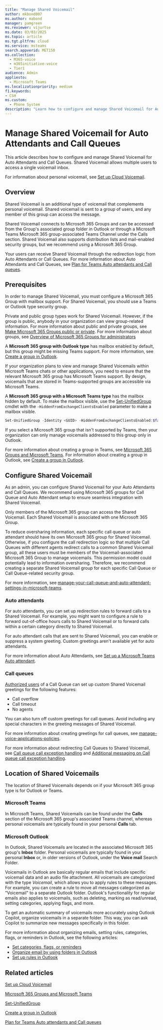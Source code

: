 ```yaml
---
title: "Manage Shared Voicemail"
author: mkbond007
ms.author: mabond
manager: pamgreen
ms.reviewer: vijurtse
ms.date: 03/03/2025
ms.topic: article
ms.tgt.pltfrm: cloud
ms.service: msteams
search.appverid: MET150
ms.collection:
  - M365-voice
  - m365initiative-voice
  - Tier1
audience: Admin
appliesto:
  - Microsoft Teams
ms.localizationpriority: medium
f1.keywords:
- CSH
ms.custom:
  - Phone System
description: "Learn how to configure and manage Shared Voicemail for Auto Attendants and Call Queues."
---
```


# Manage Shared Voicemail for Auto Attendants and Call Queues

This article describes how to configure and manage Shared Voicemail for Auto Attendants and Call Queues. Shared Voicemail allows multiple users to access a single voicemail inbox.

For information about personal voicemail, see [Set up Cloud Voicemail](set-up-phone-system-voicemail.md).

## Overview

Shared Voicemail is an additional type of voicemail that complements personal voicemail. Shared voicemail is sent to a group of users, and any member of this group can access the message.

Shared Voicemail connects to Microsoft 365 Groups and can be accessed from the Group's associated group folder in Outlook or through a Microsoft Teams Microsoft 365 group-associated Teams Channel under the Calls section. Shared Voicemail also supports distribution lists and mail-enabled security groups, but we recommend using a Microsoft 365 Group.

Your users can receive Shared Voicemail through the redirection logic from Auto Attendants or Call Queues. For more information about Auto Attendants and Call Queues, see [Plan for Teams Auto attendants and Call queues](plan-auto-attendant-call-queue.md).

## Prerequisites

In order to manage Shared Voicemail, you must configure a Microsoft 365 Group with mailbox support. For Shared Voicemail, you should use a Teams or Outlook type security group.

Private and public group types work for Shared Voicemail. However, if the group is public, anybody in your organization can view group-related information. For more information about public and private groups, see [Make Microsoft 365 Groups public or private](https://support.microsoft.com/office/c0a991b3-9c56-48b8-bf0f-05530f836b1b). For more information about groups, see [Overview of Microsoft 365 Groups for administrators](/microsoft-365/admin/create-groups/office-365-groups)

A **Microsoft 365 group with Outlook type** has mailbox enabled by default, but this group might be missing Teams support. For more information, see [Create a group in Outlook](https://support.microsoft.com/office/04d0c9cf-6864-423c-a380-4fa858f27102).

If your organization plans to view and manage Shared Voicemails within Microsoft Teams chats or other applications, you need to ensure that the relevant Microsoft 365 group has Microsoft Teams support. By design, voicemails that are stored in Teams-supported groups are accessible via Microsoft Teams.

A **Microsoft 365 group with a Microsoft Teams type** has the mailbox hidden by default. To make the mailbox visible, use the [Set-UnifiedGroup](/powershell/module/exchange/set-unifiedgroup) cmdlet with the `-HiddenFromExchangeClientsEnabled` parameter to make a mailbox visible.

  ```powershell
  Set-UnifiedGroup -Identity <GUID> -HiddenFromExchangeClientsEnabled:$false
  ```

If you select a Microsoft 365 group that isn't supported by Teams, then your organization can only manage voicemails addressed to this group only in Outlook.

For more information about creating a group in Teams, see [Microsoft 365 Groups and Microsoft Teams](/microsoftteams/office-365-groups). For information about creating a group in Outlook, see [Create a group in Outlook](https://support.microsoft.com/office/04d0c9cf-6864-423c-a380-4fa858f27102).

## Configure Shared Voicemail

As an admin, you can configure Shared Voicemail for your Auto Attendants and Call Queues. We recommend using Microsoft 365 groups for Call Queue and Auto Attendant setup to ensure seamless integration with Shared Voicemail.

Only members of the Microsoft 365 group can access the Shared Voicemail. Each Shared Voicemail is associated with one Microsoft 365 Group.

To reduce oversharing information, each specific call queue or auto attendant should have its own Microsoft 365 group for Shared Voicemail. Otherwise, if you configure the call redirection logic so that multiple Call Queues with different agents redirect calls to a common Shared Voicemail group, all these users must be members of the Voicemail-associated Microsoft 365 Group to manage voicemails. This permission model could potentially lead to information oversharing. Therefore, we recommend creating a separate Shared Voicemail group for each specific Call Queue or Call Queue-related security group.

For more information, see [manage-your-call-queue-and-auto-attendant-settings-in-microsoft-teams](https://support.microsoft.com/office/52c741c6-8577-4faf-aa5a-c7853e0ab8f8).

### Auto attendants

For auto attendants, you can set up redirection rules to forward calls to a Shared Voicemail. For example, you might want to configure a rule to forward out-of-office hours calls to Shared Voicemail or to forward calls within a certain category directly to Shared Voicemail.

For auto attendant calls that are sent to Shared Voicemail, you can enable or suppress a system greeting. Custom greetings aren't available yet for auto attendants.

For more information about Auto Attendants, see [Set up a Microsoft Teams Auto attendant](create-a-phone-system-auto-attendant.md).

### Call queues

[Authorized users](create-a-phone-system-call-queue.md?tabs=authorized-users#tabpanel_1_authorized-users) of a Call Queue can set up custom Shared Voicemail greetings for the following features:

- Call overflow
- Call timeout
- No agents

You can also turn off custom greetings for call queues. Avoid including any special characters in the greeting messages of Shared Voicemail.

For more information about creating greetings for call queues, see [manage-voice-applications-policies](manage-voice-applications-policies.md).

For more information about redirecting Call Queues to Shared Voicemail, see [Call queue call exception handling](create-a-phone-system-call-queue.md?tabs=call-exception-handling) and [Additional messaging on Call queue call exception handling](create-a-phone-system-call-queue.md?tabs=call-exception-handling-additional-messaging).

## Location of Shared Voicemails

The location of Shared Voicemails depends on if your Microsoft 365 group type is for Outlook or Teams.

### Microsoft Teams

In Microsoft Teams, Shared Voicemails can be found under the **Calls** section of the Microsoft 365 group's associated Teams channel, whereas personal voicemails are typically found in your personal **Calls** tab.

### Microsoft Outlook

In Outlook, Shared Voicemails are located in the associated Microsoft 365 group's **Inbox** folder. Personal voicemails are typically found in your personal **Inbox** or, in older versions of Outlook, under the **Voice mail** Search Folder.

Voicemails in Outlook are basically regular emails that include specific voicemail data and an audio file attachment. All voicemails are categorized with the type *Voicemail*, which allows you to apply rules to these messages. For example, you can create a rule to move all messages categorized as "Voicemail" to a separate Outlook folder. Outlook's functionality for regular emails also applies to voicemails, such as deleting, marking as read/unread, setting categories, applying flags, and more.

To get an automatic summary of voicemails more accurately using Outlook Copilot, organize voicemails in a separate folder. This way, you can ask Copilot to summarize new messages specifically in this folder.

For more information about organizing emails, setting rules, categories, flags, or reminders in Outlook, see the following articles:

- [Set categories, flags, or reminders](https://support.microsoft.com/office/a894348d-b308-4185-840f-aff63063d076)
- [Organize email by using folders in Outlook](https://support.microsoft.com/office/0616c259-4bc1-4f35-807d-61eb59ac79c1)
- [Set up rules in Outlook](https://support.microsoft.com/office/75ab719a-2ce8-49a7-a214-6d62b67cbd41)

## Related articles

[Set up Cloud Voicemail](set-up-phone-system-voicemail.md)

[Microsoft 365 Groups and Microsoft Teams](/microsoftteams/office-365-groups)

[Set-UnifiedGroup](/powershell/module/exchange/set-unifiedgroup)

[Create a group in Outlook](https://support.microsoft.com/office/04d0c9cf-6864-423c-a380-4fa858f27102)

[Plan for Teams Auto attendants and Call queues](plan-auto-attendant-call-queue.md)
